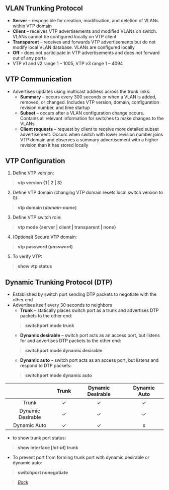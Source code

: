 ## VLAN Trunking Protocol  
* **Server** – responsible for creation, modification, and deletion of VLANs within VTP domain  
* **Client** – receives VTP advertisements and modified VLANs on switch. VLANs cannot be configured locally on VTP client  
* **Transparent** – receives and forwards VTP advertisements but do not modify local VLAN database. VLANs are configured locally  
* **Off** – does not participate in VTP advertisements and does not forward out of any ports  
* VTP v1 and v2 range 1 – 1005, VTP v3 range 1 – 4094  


## VTP Communication  
* Advertises updates using multicast address across the trunk links:  
  * **Summary** – occurs every 300 seconds or when a VLAN is added, removed, or changed. Includes VTP version, domain, configuration revision number, and time startup  
  * **Subset** – occurs after a VLAN configuration change occurs. Contains all relevant information for switches to make changes to the VLANs  
  * **Client requests** – request by client to receive more detailed subset advertisement. Occurs when switch with lower revision number joins VTP domain and observes a summary advertisement with a higher revision than it has stored locally  


## VTP Configuration  
1. Define VTP version:  
> **vtp version {1 | 2 | 3}**  
2. Define VTP domain (changing VTP domain resets local switch version to 0):  
> **vtp domain (*domain-name*)**  
3. Define VTP switch role:  
> **vtp mode {server | client | transparent | none}**  
4. (Optional) Secure VTP domain:  
> **vtp password (*password*)**  
5. To verify VTP:  
> **show vtp status**  


## Dynamic Trunking Protocol (DTP)  
* Established by switch port sending DTP packets to negotiate with the other end  
* Advertises itself every 30 seconds to neighbors  
  * **Trunk** – statically places switch port as a trunk and advertises DTP packets to the other end:  
  > **switchport mode trunk**  
  * **Dynamic desirable** – switch port acts as an access port, but listens for and advertises DTP packets to the other end:  
  > **switchport mode dynamic desirable**  
  * **Dynamic auto** – switch port acts as an access port, but listens and respond to DTP packets:  
  > **switchport mode dynamic auto**  
  
|                   | Trunk | Dynamic Desirable | Dynamic Auto |
| :---:             | :---: |   :---:           |   :---:      |
| Trunk             |    ✓  |    ✓             |   ✓          |
| Dynamic Desirable | ✓     |   ✓              |   ✓          |
| Dynamic Auto      | ✓     |   ✓              |      x       |  

* to show trunk port status:  
> **show interface [*int-id*] trunk**  
* To prevent port from forming trunk port with dynamic desirable or dynamic auto:  
> **switchport nonegotiate**  


> *[Back](https://github.com/network-dluong/CCNP-ENCOR/tree/3.0-Infrastructure)*  
